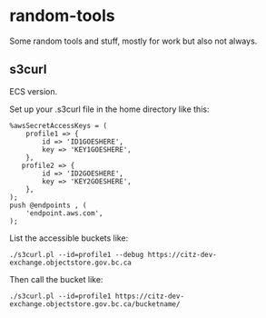 # random-tools
Some random tools and stuff, mostly for work but also not always.

## s3curl

ECS version.

Set up your .s3curl file in the home directory like this:

```
%awsSecretAccessKeys = (
    profile1 => {
        id => 'ID1GOESHERE',
        key => 'KEY1GOESHERE',
    },
   profile2 => {
        id => 'ID2GOESHERE',
        key => 'KEY2GOESHERE',
    },
);
push @endpoints , (
    'endpoint.aws.com',
);
```

List the accessible buckets like:

`./s3curl.pl --id=profile1 --debug https://citz-dev-exchange.objectstore.gov.bc.ca`

Then call the bucket like:

`./s3curl.pl --id=profile1 https://citz-dev-exchange.objectstore.gov.bc.ca/bucketname/`
